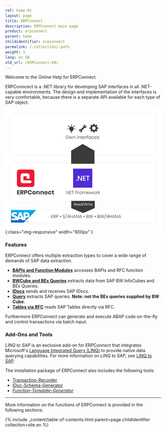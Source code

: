 ```yaml
---
ref: home-01
layout: page
title: ERPConnect
description: ERPConnect main page
product: erpconnect
parent: home
childidentifier: erpconnect
permalink: /:collection/:path
weight: 1
lang: en_GB
old_url: /ERPConnect-EN/
---
```


Welcome to the Online Help for ERPConnect.

ERPConncect is a .NET library for developing SAP interfaces in all .NET-capable environments.
The design and implementation of the interfaces is very comfortable, because there is a separate API available for each type of SAP object. 

![ERP-Connect](/img/content/erpconnect/architecture_erpconnect.png){:class="img-responsive" width="800px" }

### Features

ERPConnect offers multiple extraction types to cover a wide range of demands of SAP data extraction.

- [**BAPIs and Function Modules**](./calling-bapis-and-function-modules) accesses BAPIs and RFC function modules.
- [**BWCube and BEx Queries**](./sap-bw) extracts data from SAP BW InfoCubes and BEx Queries.
- [**IDocs**](./receiving-and-sending-idocs) sends and receives SAP IDocs.
- [**Query**](./sap-queries) extracts SAP queries. **Note: not the BEx queries supplied by BW Cube**.
- [**Tables via RFC**](./special-classes/reading-sap-tables-directly-with-readtable) reads SAP Tables directly via RFC.

Furthermore ERPConnect can generate and execute ABAP code on-the-fly and control transactions via batch input.

### Add-Ons and Tools

*LINQ to SAP* is an exclusive add-on for ERPConnect that integrates Microsoft's [Language Integrated Query (LINQ)](https://docs.microsoft.com/en-us/dotnet/csharp/programming-guide/concepts/linq/) to provide native data querying capabilities. 
For more information on *LINQ to SAP*, see [LINQ to SAP](./linq-to-sap).

The installation package of ERPConnect also includes the following tools:
- [Transaction-Recorder](./tools/transaction-recorder)
- [IDoc-Schema-Generator](./tools/idoc-schema-generator)
- [*Function-Template-Generator*](./tools/function-template-generator) 


*****
More information on the functions of ERPConnect is provided in the following sections:

{% include _content/table-of-contents.html parent=page.childidentifier collection=site.en %}